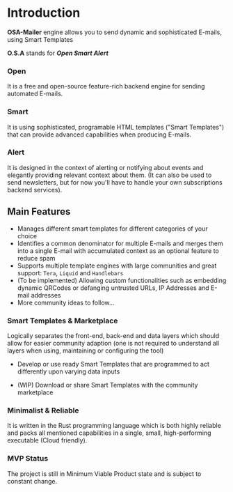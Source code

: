 # Introduction

**OSA-Mailer** engine allows you to send dynamic and sophisticated E-mails, using Smart Templates

**O.S.A** stands for **_Open Smart Alert_**

### Open

It is a free and open-source feature-rich backend engine for sending automated E-mails.

### Smart

It is using sophisticated, programable HTML templates ("Smart Templates") that can provide advanced capabilities when producing E-mails.

### Alert

It is designed in the context of alerting or notifying about events and elegantly providing relevant context about them. 
(It can also be used to send newsletters, but for now you'll have to handle your own subscriptions backend services).

## Main Features

- Manages different smart templates for different categories of your choice
- Identifies a common denominator for multiple E-mails and merges them into a single E-mail with accumulated context as an optional feature to reduce spam
- Supports multiple template engines with large communities and great support: `Tera`, `Liquid` and `Handlebars`
- (To be implemented) Allowing custom functionalities such as embedding dynamic QRCodes or defanging untrusted URLs, IP Addresses and E-mail addresses
- More community ideas to follow...

### Smart Templates & Marketplace

Logically separates the front-end, back-end and data layers which should allow for easier community adaption (one is not required to understand all layers when using, maintaining or configuring the tool) 

- Develop or use ready Smart Templates that are programmed to act differently upon varying data inputs

- (WIP) Download or share Smart Templates with the community marketplace

### Minimalist & Reliable

It is written in the Rust programming language which is both highly reliable and packs all mentioned capabilities in a single, small, high-performing executable (Cloud friendly).

### MVP Status

The project is still in Minimum Viable Product state and is subject to constant change.

